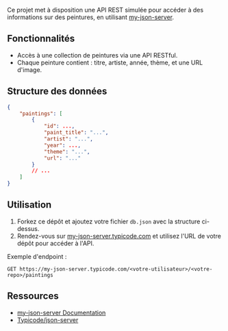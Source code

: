 Ce projet met à disposition une API REST simulée pour accéder à des informations sur des peintures, en utilisant [my-json-server](https://my-json-server.typicode.com/ffillouxdev/paints-api/paintings/).

## Fonctionnalités

- Accès à une collection de peintures via une API RESTful.
- Chaque peinture contient : titre, artiste, année, thème, et une URL d'image.

## Structure des données

```json
{
    "paintings": [
        {
            "id": ...,
            "paint_title": "...",
            "artist": "...",
            "year": ...,
            "theme": "...",
            "url": "..."
        }
        // ...
    ]
}
```

## Utilisation

1. Forkez ce dépôt et ajoutez votre fichier `db.json` avec la structure ci-dessus.
2. Rendez-vous sur [my-json-server.typicode.com](https://my-json-server.typicode.com/) et utilisez l'URL de votre dépôt pour accéder à l'API.

Exemple d'endpoint :
```
GET https://my-json-server.typicode.com/<votre-utilisateur>/<votre-repo>/paintings
```

## Ressources

- [my-json-server Documentation](https://github.com/typicode/json-server)
- [Typicode/json-server](https://github.com/typicode/json-server)

